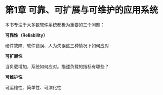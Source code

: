 # 第1章 可靠、可扩展与可维护的应用系统



本书专注于大多数软件系统都极为重要的三个问题：

**可靠性（Reliability）**

硬件故障、软件错误、人为失误这三种情况下如何应对

**可扩展性**

当负载增加，系统如何应对。描述负载的指标有哪些？

**可维护性**

可运维性、简单性、可演化性

